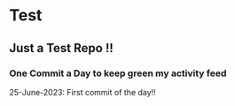 # Test
## Just a Test Repo !!
### One Commit a Day to keep green my activity feed 

25-June-2023: First commit of the day!!


